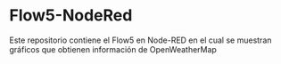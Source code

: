 # Flow5-NodeRed
Este repositorio contiene el Flow5 en Node-RED en el cual se muestran gráficos que obtienen información de OpenWeatherMap
